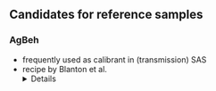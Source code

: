 ## Candidates for reference samples 

### AgBeh 

- frequently used as calibrant in (transmission) SAS
- recipe by Blanton et al.
  <details>
  <code>
  @article{blanton00_prepar_silver_behen_coatin_to,
  author =       {T. N. Blanton and C. L. Barnes and M. Lelental},
  title =        {Preparation of Silver Behenate Coatings To Provide
                  Low- To Mid-Angle Diffraction Calibration},
  journal =      {Journal of Applied Crystallography},
  volume =       33,
  number =       1,
  pages =        {172-173},
  year =         2000,
  doi =          {10.1107/s0021889899012388},
  url =          {http://dx.doi.org/10.1107/S0021889899012388},
  DATE_ADDED =   {Fri Sep 6 16:43:15 2024},
  }
  </code>
  </details>

